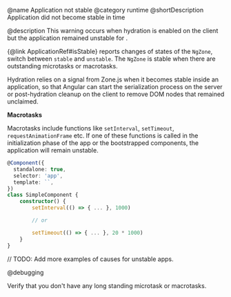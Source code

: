 @name Application not stable 
@category runtime
@shortDescription Application did not become stable in time

@description
This warning occurs when hydration is enabled on the client but the application remained unstable for . 

{@link ApplicationRef#isStable} reports changes of states of the `NgZone`, switch between `stable` and `unstable`. 
The `NgZone` is stable when there are outstanding microtasks or macrotasks.

Hydration relies on a signal from Zone.js when it becomes stable inside an application, so that Angular can start the serialization process on the server or post-hydration cleanup on the client to remove DOM nodes that remained unclaimed.

**Macrotasks**

Macrotasks include functions like `setInterval`, `setTimeout`, `requestAnimationFrame` etc. 
If one of these functions is called in the initialization phase of the app or the bootstrapped components, the application will remain unstable. 

```typescript
@Component({
  standalone: true,
  selector: 'app',
  template: ``,
})
class SimpleComponent {
    constructor() {
        setInterval(() => { ... }, 1000)

        // or 

        setTimeout(() => { ... }, 20 * 1000)
    }
}
```

// TODO: Add more examples of causes for unstable apps.


@debugging

Verify that you don't have any long standing microtask or macrotasks. 